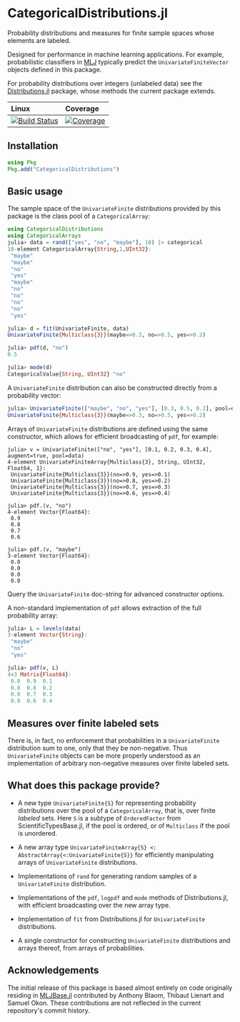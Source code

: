 # CategoricalDistributions.jl

Probability distributions and measures for finite sample spaces whose
elements are labeled. 

Designed for performance in machine learning applications. For
example, probabilistic classifiers in
[MLJ](https://alan-turing-institute.github.io/MLJ.jl/dev/) typically
predict the `UnivariateFiniteVector` objects defined in this package.

For probability distributions over integers (unlabeled data) see the
[Distributions.jl](https://juliastats.org/Distributions.jl/stable/univariate/#Discrete-Distributions)
package, whose methods the current package extends.

| Linux | Coverage |
| :------------ | :------- |
| [![Build Status](https://github.com/JuliaAI/CategoricalDistributions.jl/workflows/CI/badge.svg)](https://github.com/JuliaAI/CategoricalDistributions.jl/actions) | [![Coverage](https://codecov.io/gh/JuliaAI/CategoricalDistributions.jl/branch/master/graph/badge.svg)](https://codecov.io/github/JuliaAI/CategoricalDistributions.jl?branch=master) |

## Installation

```julia
using Pkg
Pkg.add("CategoricalDistributions")
```

## Basic usage

The sample space of the `UnivariateFinite` distributions provided by
this package is the class pool of a `CategoricalArray`:

```julia
using CategoricalDistributions
using CategoricalArrays
julia> data = rand(["yes", "no", "maybe"], 10) |> categorical
10-element CategoricalArray{String,1,UInt32}:
 "maybe"
 "maybe"
 "no"
 "yes"
 "maybe"
 "no"
 "no"
 "no"
 "no"
 "yes"

julia> d = fit(UnivariateFinite, data)
UnivariateFinite{Multiclass{3}}(maybe=>0.3, no=>0.5, yes=>0.2)

julia> pdf(d, "no")
0.5

julia> mode(d)
CategoricalValue{String, UInt32} "no"
```

A `UnivariateFinite` distribution can also be constructed directly
from a probability vector:

```julia
julia> UnivariateFinite(["maybe", "no", "yes"], [0.3, 0.5, 0.2], pool=data)
UnivariateFinite{Multiclass{3}}(maybe=>0.3, no=>0.5, yes=>0.2)
```

Arrays of `UnivariateFinite` distributions are defined using the same
constructor, which allows for efficient broadcasting of `pdf`, for
example:

```
julia> v = UnivariateFinite(["no", "yes"], [0.1, 0.2, 0.3, 0.4], augment=true, pool=data)
4-element UnivariateFiniteArray{Multiclass{3}, String, UInt32, Float64, 1}:
 UnivariateFinite{Multiclass{3}}(no=>0.9, yes=>0.1)
 UnivariateFinite{Multiclass{3}}(no=>0.8, yes=>0.2)
 UnivariateFinite{Multiclass{3}}(no=>0.7, yes=>0.3)
 UnivariateFinite{Multiclass{3}}(no=>0.6, yes=>0.4)

julia> pdf.(v, "no")
4-element Vector{Float64}:
 0.9
 0.8
 0.7
 0.6

julia> pdf.(v, "maybe")
3-element Vector{Float64}:
 0.0
 0.0
 0.0
 0.0
```

Query the `UnivariateFinite` doc-string for advanced constructor options.

A non-standard implementation of `pdf` allows extraction of the full
probability array:

```julia
julia> L = levels(data)
3-element Vector{String}:
 "maybe"
 "no"
 "yes"

julia> pdf(v, L)
4×3 Matrix{Float64}:
 0.0  0.9  0.1
 0.0  0.8  0.2
 0.0  0.7  0.3
 0.0  0.6  0.4
```


## Measures over finite labeled sets

There is, in fact, no enforcement that probabilities in a
`UnivariateFinite` distribution sum to one, only that they be
non-negative. Thus `UnivariateFinite` objects can be more properly
understood as an implementation of arbitrary non-negative measures
over finite labeled sets.


## What does this package provide?

- A new type `UnivariateFinite{S}` for representing probability
  distributions over the pool of a `CategoricalArray`, that is, over
  finite *labeled* sets. Here `S` is a subtype of `OrderedFactor`
  from ScientificTypesBase.jl, if the pool is ordered, or of
  `Multiclass` if the pool is unordered.

- A new array type `UnivariateFiniteArray{S} <:
  AbstractArray{<:UnivariateFinite{S}}` for efficiently manipulating
  arrays of `UnivariateFinite` distributions.

- Implementations of `rand` for generating random samples of a
  `UnivariateFinite` distribution.

- Implementations of the `pdf`, `logpdf` and `mode` methods of
  Distributions.jl, with efficient broadcasting over the new array
  type.

- Implementation of `fit` from Distributions.jl for `UnivariateFinite`
  distributions.

- A single constructor for constructing `UnivariateFinite`
    distributions and arrays thereof, from arrays of probabilities.

## Acknowledgements

The initial release of this package is based almost entirely on code
originally residing in
[MLJBase.jl](https://github.com/JuliaAI/MLJBase.jl) contributed by
Anthony Blaom, Thibaut Lienart and Samuel Okon. These contributions
are not reflected in the current repository's commit history.
